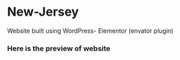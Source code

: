 # New-Jersey
Website built using WordPress- Elementor (envator plugin)

### Here is the preview of website
